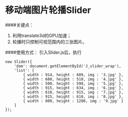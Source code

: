 # 移动端图片轮播Slider

####关键点：
1. 利用translate3d的GPU加速；
2. 轮播时只控制可视范围内的三张图片。

####使用方式：
引入Slider.js后，执行

	new Slider({
		'dom': document.getElementById('J_slider_wrap'),
		'list': [
        	{ width : 914, height : 609, img : '3.jpg' },
        	{ width : 680, height : 510, img : '4.jpg' },
       		{ width : 500, height : 598, img : '5.jpg' },
        	{ width : 915, height : 634, img : '6.jpg' },
        	{ width : 610, height : 915, img : '7.jpg' },
        	{ width : 915, height : 610, img : '8.jpg' },
        	{ width : 800, height : 1280, img : '9.jpg' }
    	]
	});
	
